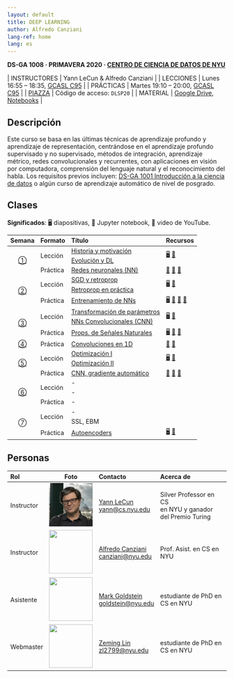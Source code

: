 ```yaml
---
layout: default
title: DEEP LEARNING
author: Alfredo Canziani
lang-ref: home
lang: es
---
```


**DS-GA 1008 · PRIMAVERA 2020 · [CENTRO DE CIENCIA DE DATOS DE NYU](http://cds.nyu.edu/)**

| INSTRUCTORES | Yann LeCun & Alfredo Canziani |
| LECCIONES    | Lunes 16:55 – 18:35, [GCASL C95](http://library.nyu.edu/services/campus-media/classrooms/gcasl-c95/) |
| PRÁCTICAS    | Martes 19:10 – 20:00, [GCASL C95](http://library.nyu.edu/services/campus-media/classrooms/gcasl-c95/) |
| [PIAZZA](https://piazza.com/nyu/spring2020/dsga1008/home)      | Código de acceso: `DLSP20` |
| MATERIAL    | [Google Drive](https://bitly.com/DLSP20), [Notebooks](https://github.com/Atcold/pytorch-Deep-Learning) |


## Descripción

Este curso se basa en las últimas técnicas de aprendizaje profundo y aprendizaje de representación, centrándose en el aprendizaje profundo supervisado y no supervisado, métodos de integración, aprendizaje métrico, redes convolucionales y recurrentes, con aplicaciones en visión por computadora, comprensión del lenguaje natural y el reconocimiento del habla. Los requisitos previos incluyen: [DS-GA 1001 Introducción a la ciencia de datos](https://cds.nyu.edu/academics/ms-curriculum/) o algún curso de aprendizaje automático de nivel de posgrado.


## Clases

**Significados**: 🖥 diapositivas, 📓 Jupyter notebook, 🎥 video de YouTube.

<table>
<!-- =============================== HEADER ================================ -->
  <thead>
    <tr>
      <th>Semana</th>
      <th align="left">Formato</th>
      <th align="left">Título</th>
      <th align="left">Recursos</th>
    </tr>
  </thead>
  <tbody>
<!-- =============================== SEMANA 1 ================================ -->
    <tr>
      <td rowspan="3" align="center"><a href="es/week01/01">①</a></td>
      <td rowspan="2">Lección</td>
      <td><a href="es/week01/01-1">Historia y motivación</a></td>
      <td rowspan="2">
        <a href="https://drive.google.com/open?id=1Q7LtZyIS1f3TfeTGll3aDtWygh3GAfCb">🖥️</a>
        <a href="https://www.youtube.com/watch?v=0bMe_vCZo30">🎥</a>
      </td>
    </tr>
    <tr><td><a href="es/week01/01-2">Evolución y DL</a></td></tr>
    <tr>
      <td rowspan="1">Práctica</td>
      <td><a href="es/week01/01-3">Redes neuronales (NN)</a></td>
      <td>
        <a href="https://github.com/Atcold/pytorch-Deep-Learning/blob/master/01-tensor_tutorial.ipynb">📓</a>
        <a href="https://github.com/Atcold/pytorch-Deep-Learning/blob/master/02-space_stretching.ipynb">📓</a>
        <a href="https://www.youtube.com/watch?v=5_qrxVq1kvc">🎥</a>
      </td>
    </tr>
<!-- =============================== SEMANA 2 ================================ -->
    <tr>
      <td rowspan="3" align="center"><a href="es/week02/02">②</a></td>
      <td rowspan="2">Lección</td>
      <td><a href="es/week02/02-1">SGD y retroprop</a></td>
      <td rowspan="2">
        <a href="https://drive.google.com/open?id=1w2jV_BT2hWzfOKBR02x_rB4-dfVUI6SR">🖥️</a>
        <a href="https://www.youtube.com/watch?v=d9vdh3b787Y">🎥</a>
      </td>
    </tr>
    <tr><td><a href="es/week02/02-2">Retroprop en práctica</a></td></tr>
    <tr>
      <td rowspan="1">Práctica</td>
      <td><a href="es/week02/02-3">Entrenamiento de NNs</a></td>
      <td>
        <a href="https://github.com/Atcold/pytorch-Deep-Learning/blob/master/slides/01%20-%20Spiral%20classification.pdf">🖥</a>
        <a href="https://github.com/Atcold/pytorch-Deep-Learning/blob/master/04-spiral_classification.ipynb">📓</a>
        <a href="https://github.com/Atcold/pytorch-Deep-Learning/blob/master/05-regression.ipynb">📓</a>
        <a href="https://www.youtube.com/watch?v=WAn6lip5oWk">🎥</a>
      </td>
    </tr>
<!-- =============================== SEMANA 3 ================================ -->
    <tr>
      <td rowspan="3" align="center"><a href="es/week03/03">③</a></td>
      <td rowspan="2">Lección</td>
      <td><a href="es/week03/03-1">Transformación de parámetros</a></td>
      <td rowspan="2">
        <a href="https://drive.google.com/open?id=18UFaOGNKKKO5TYnSxr2b8dryI-PgZQmC">🖥️</a>
        <a href="https://youtu.be/FW5gFiJb-ig">🎥</a>
      </td>
    </tr>
    <tr><td><a href="es/week03/03-2">NNs Convolucionales (CNN)</a></td></tr>
    <tr>
      <td rowspan="1">Práctica</td>
      <td><a href="es/week03/03-3">Props. de Señales Naturales</a></td>
      <td>
        <a href="https://github.com/Atcold/pytorch-Deep-Learning/blob/master/slides/02%20-%20CNN.pdf">🖥</a>
        <a href="https://github.com/Atcold/pytorch-Deep-Learning/blob/master/06-convnet.ipynb">📓</a>
        <a href="https://youtu.be/kwPWpVverkw">🎥</a>
      </td>
    </tr>
<!-- =============================== SEMANA 4 ================================ -->
    <tr>
      <td rowspan="1" align="center"><a href="es/week04/04">④</a></td>
      <td rowspan="1">Práctica</td>
      <td><a href="es/week04/04-1">Convoluciones en 1D</a></td>
      <td>
        <a href="https://github.com/Atcold/pytorch-Deep-Learning/blob/master/07-listening_to_kernels.ipynb">📓</a>
        <a href="https://youtu.be/OrBEon3VlQg">🎥</a>
      </td>
    </tr>
<!-- =============================== SEMANA 5 ================================ -->
    <tr>
      <td rowspan="3" align="center"><a href="es/week05/05">⑤</a></td>
      <td rowspan="2">Lección</td>
      <td><a href="es/week05/05-1">Optimización I</a></td>
      <td rowspan="2">
        <a href="https://drive.google.com/open?id=1pwlGN6hDFfEYQqBqcMjWbe4yfBDTxsab">🖥️</a>
        <a href="https://youtu.be/--NZb480zlg">🎥</a>
      </td>
    </tr>
    <tr><td><a href="es/week05/05-2">Optimización II</a></td></tr>
    <tr>
      <td rowspan="1">Práctica</td>
      <td><a href="es/week05/05-3">CNN, gradiente automático</a></td>
      <td>
        <a href="https://github.com/Atcold/pytorch-Deep-Learning/blob/master/03-autograd_tutorial.ipynb">📓</a>
        <a href="https://github.com/Atcold/pytorch-Deep-Learning/blob/master/extra/b-custom_grads.ipynb">📓</a>
        <a href="https://youtu.be/eEzCZnOFU1w">🎥</a>
      </td>
    </tr>
<!-- =============================== SEMANA 6 ================================ -->
    <tr>
      <td rowspan="3" align="center"><a href="es/week06/06">⑥</a></td>
      <td rowspan="2">Lección</td>
      <td><a href="es/week06/06-1"></a>-</td>
      <td rowspan="2">
        <a href=""></a>
      </td>
    </tr>
    <tr><td><a href="es/week06/06-2"></a>-</td></tr>
    <tr>
      <td rowspan="1">Práctica</td>
      <td><a href="es/week06/06-3"></a>-</td>
      <td>
      </td>
    </tr>
<!-- =============================== SEMANA 7 ================================ -->
    <tr>
      <td rowspan="3" align="center"><a href="es/week07/07"></a>⑦</td>
      <td rowspan="2">Lección</td>
      <td><a href="es/week07/07-1"></a>-</td>
      <td rowspan="2">
        <a href=""></a>
      </td>
    </tr>
    <tr><td><a href="es/week07/07-2"></a>SSL, EBM</td></tr>
    <tr>
      <td rowspan="1">Práctica</td>
      <td><a href="es/week07/07-3">Autoencoders</a></td>
      <td>
        <a href="https://drive.google.com/file/d/1FEleglSDblyrSpHdGhaDydEQI36Rq5uB/">🖥️</a>
        <a href="https://github.com/Atcold/pytorch-Deep-Learning/blob/master/10-autoencoder.ipynb">📓</a>
      </td>
    </tr>
  </tbody>
</table>


## Personas

| Rol | Foto | Contacto | Acerca de |
|:-----|:-----:|:--------|:------|
|Instructor|<img src="../images/Yann.png" width="100" height="100">|<a href="https://twitter.com/ylecun">Yann LeCun</a><br>yann@cs.nyu.edu|Silver Professor en CS<br> en NYU y ganador <br>del Premio Turing|
|Instructor|<img src="https://avatars1.githubusercontent.com/u/2119355" width="100" height="100">|<a href="https://twitter.com/alfcnz">Alfredo Canziani</a><br>canziani@nyu.edu|Prof. Asist. en CS en NYU|
|Asistente|<img src="https://pbs.twimg.com/profile_images/1186879808845860864/czRv3g1G_400x400.jpg" width="100" height="100">|<a href="https://twitter.com/marikgoldstein">Mark Goldstein</a><br>goldstein@nyu.edu|estudiante de PhD en CS en NYU|
|Webmaster|<img src="https://pbs.twimg.com/profile_images/673997980370927616/vMXf545j_400x400.jpg" width="100" height="100">|<a href="https://twitter.com/ebetica">Zeming Lin</a><br>zl2799@nyu.edu|estudiante de PhD en CS en NYU|
